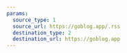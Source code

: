 ```yaml
---
params:
  source_type: 1
  source_url: https://goblog.app/.rss
  destination_type: 2
  destination_url: https://goblog.app
---
```

